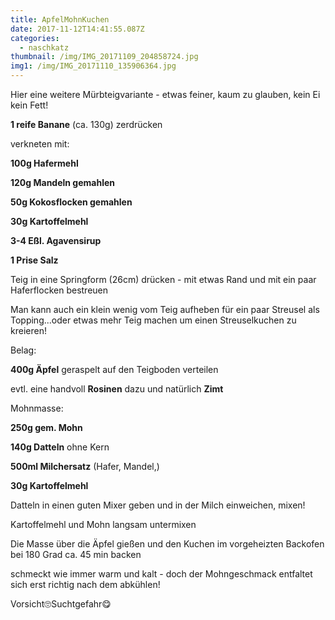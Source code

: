 ```yaml
---
title: ApfelMohnKuchen
date: 2017-11-12T14:41:55.087Z
categories:
  - naschkatz
thumbnail: /img/IMG_20171109_204858724.jpg
img1: /img/IMG_20171110_135906364.jpg
---
```

Hier eine weitere Mürbteigvariante - etwas feiner, kaum zu glauben, kein Ei kein Fett!

**1 reife Banane** (ca. 130g) zerdrücken

verkneten mit:

**100g Hafermehl**

**120g Mandeln gemahlen**

**50g Kokosflocken gemahlen**

**30g Kartoffelmehl**

**3-4 Eßl. Agavensirup**

**1 Prise Salz**

Teig in eine Springform (26cm) drücken - mit etwas Rand und mit ein paar Haferflocken bestreuen

Man kann auch ein klein wenig vom Teig aufheben für ein  paar Streusel als Topping...oder etwas mehr Teig machen um einen Streuselkuchen zu kreieren!

Belag:

**400g Äpfel** geraspelt auf den Teigboden verteilen

evtl. eine handvoll **Rosinen** dazu und natürlich **Zimt**

Mohnmasse:

**250g gem. Mohn**

**140g Datteln** ohne Kern

**500ml Milchersatz** (Hafer, Mandel,)

**30g Kartoffelmehl**

Datteln in einen guten Mixer geben und in der Milch einweichen, mixen!

Kartoffelmehl und Mohn langsam untermixen

Die Masse über die Äpfel  gießen und  den Kuchen im vorgeheizten Backofen bei 180 Grad ca. 45 min backen

schmeckt wie immer warm und kalt - doch der Mohngeschmack entfaltet sich erst richtig nach dem abkühlen!

Vorsicht🙄Suchtgefahr😋
